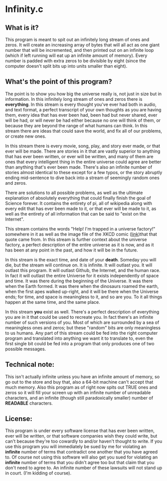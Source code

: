 Infinity.c
==========

What is it?
-----------
This program is meant to spit out an infinitely long stream of ones and zeros.
It will create an increasing array of bytes that will all act as one giant number that will be incremented, and then printed out on an infinite loop
(which if left running will eat up an infinite amount of memory). Every number is padded with extra zeros to be divisible by eight (since the computer doesn't split
bits up into units smaller than eight).

What's the point of this program? 
---------------------------------
The point is to show you how big the universe really is, not just in size but in information.
In this infinitely long stream of ones and zeros there is **everything**. In this stream is every thought you've ever had both in audio, and text format,
a perfect transcript of your own thoughts as you are having them, every idea that has ever been had, been had but never shared, ever will be had, 
or will never be had either because no one will think of them, or because they are beyond the range of what humans can think. 
In this stream there are ideas that could save the world, and fix all of our problems, or create new ones. 

In this stream there is every movie, song, play, and story ever made, or that ever will be made. There are stories in it that are vastly superior
to anything that has ever been written, or ever will be written, and many of them are ones that every intelligent thing in the entire universe could agree are 
better than anything that's ever been made. There's also an infinite number of stories almost identical to these except for a few typos, 
or the story abruptly ending mid-sentence to dive back into a stream of seemingly random ones and zeros. 

There are solutions to all possible problems, as well as the ultimate explanation of absolutely everything that could finally
finish the goal of Science forever. It contains the entirety of pi, all of wikipedia along with every edit that has ever been made to it, or that ever will be made
to it, as well as the entirety of all information that can be said to "exist on the Internet".

This stream contains the words "Help! I'm trapped in a universe factory!" somewhere in it as well as the image file of the XKCD comic ([link](https://xkcd.com/10/))that that quote came from.
In this stream is further context about the universe factory, a perfect description of the entire universe as it is now, and as it has been at any point in the past,
and how it will be in the future.

In this stream is the exact time, and date of your **death**. Someday you will die, but the stream will continue on.
It is infinite. It will outlast you. It will outlast this program. It will outlast Github, the Internet, and the human race. In fact it will outlast the entire
Universe for it exists independently of space and time. It was there during the beginning of the Universe. It was there when the Earth formed. It was there
when the dinosaurs roamed the earth, when the first apes walked up-right, and it will be there when the Universe ends; 
for time, and space is meaningless to it, and so are you. To it all things happen at the same time, and the same place.

In this stream **you** exist as well. There's a perfect description of everything you are in it that could be used to recreate you.
In fact there's an infinite number of such versions of you. Most of which are surrounded by a sea of meaningless ones and zeros; but these "random" bits are only
meaningless to us humans. Any part of this stream could be fed into the right computer program and translated into anything we want it to translate to, even the first
single bit could be fed into a program that only produces one of two possible messages.

Technical note:
---------------
This isn't actually infinite unless you have an infinite amount of memory, so go out to the store and buy that, also a 64-bit machine can't accept that much memory.
Also this program as of right now spits out TRUE ones and zeros so it will fill your screen up with an infinite number of unreadable characters, and an infinite
(though still paradoxically smaller) number of **READABLE** characters.

License:
--------
This program is under every software license that has ever been written, ever will be written, or that software companies wish they could write, but can't
because they're too cowardly to and/or haven't thought to write. If you use this program you will immediately be sued by me for violating an **infinite** number
of terms that contradict one another that you have agreed to. Of course not using this software will also get you sued for violating an **infinite** number
of terms that you didn't agree too but that claim that you don't need to agree to. An infinite number of these lawsuits will not stand up in court.
(I'm kidding of course).
